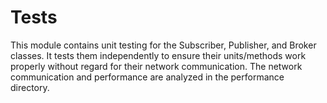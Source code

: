 # Tests
This module contains unit testing for the Subscriber, Publisher, and Broker classes. It tests them independently to ensure their units/methods work properly without regard for their network communication. The network communication and performance are analyzed in the performance directory.

